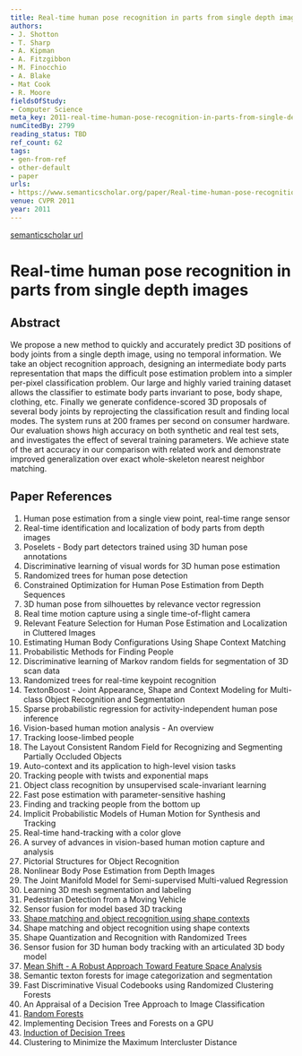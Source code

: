 ```yaml
---
title: Real-time human pose recognition in parts from single depth images
authors:
- J. Shotton
- T. Sharp
- A. Kipman
- A. Fitzgibbon
- M. Finocchio
- A. Blake
- Mat Cook
- R. Moore
fieldsOfStudy:
- Computer Science
meta_key: 2011-real-time-human-pose-recognition-in-parts-from-single-depth-images
numCitedBy: 2799
reading_status: TBD
ref_count: 62
tags:
- gen-from-ref
- other-default
- paper
urls:
- https://www.semanticscholar.org/paper/Real-time-human-pose-recognition-in-parts-from-Shotton-Sharp/2915510a39448503ee873f9693cd3808ca74bd81?sort=total-citations
venue: CVPR 2011
year: 2011
---
```


[semanticscholar url](https://www.semanticscholar.org/paper/Real-time-human-pose-recognition-in-parts-from-Shotton-Sharp/2915510a39448503ee873f9693cd3808ca74bd81?sort=total-citations)

# Real-time human pose recognition in parts from single depth images

## Abstract

We propose a new method to quickly and accurately predict 3D positions of body joints from a single depth image, using no temporal information. We take an object recognition approach, designing an intermediate body parts representation that maps the difficult pose estimation problem into a simpler per-pixel classification problem. Our large and highly varied training dataset allows the classifier to estimate body parts invariant to pose, body shape, clothing, etc. Finally we generate confidence-scored 3D proposals of several body joints by reprojecting the classification result and finding local modes. The system runs at 200 frames per second on consumer hardware. Our evaluation shows high accuracy on both synthetic and real test sets, and investigates the effect of several training parameters. We achieve state of the art accuracy in our comparison with related work and demonstrate improved generalization over exact whole-skeleton nearest neighbor matching.

## Paper References

1. Human pose estimation from a single view point, real-time range sensor
2. Real-time identification and localization of body parts from depth images
3. Poselets - Body part detectors trained using 3D human pose annotations
4. Discriminative learning of visual words for 3D human pose estimation
5. Randomized trees for human pose detection
6. Constrained Optimization for Human Pose Estimation from Depth Sequences
7. 3D human pose from silhouettes by relevance vector regression
8. Real time motion capture using a single time-of-flight camera
9. Relevant Feature Selection for Human Pose Estimation and Localization in Cluttered Images
10. Estimating Human Body Configurations Using Shape Context Matching
11. Probabilistic Methods for Finding People
12. Discriminative learning of Markov random fields for segmentation of 3D scan data
13. Randomized trees for real-time keypoint recognition
14. TextonBoost - Joint Appearance, Shape and Context Modeling for Multi-class Object Recognition and Segmentation
15. Sparse probabilistic regression for activity-independent human pose inference
16. Vision-based human motion analysis - An overview
17. Tracking loose-limbed people
18. The Layout Consistent Random Field for Recognizing and Segmenting Partially Occluded Objects
19. Auto-context and its application to high-level vision tasks
20. Tracking people with twists and exponential maps
21. Object class recognition by unsupervised scale-invariant learning
22. Fast pose estimation with parameter-sensitive hashing
23. Finding and tracking people from the bottom up
24. Implicit Probabilistic Models of Human Motion for Synthesis and Tracking
25. Real-time hand-tracking with a color glove
26. A survey of advances in vision-based human motion capture and analysis
27. Pictorial Structures for Object Recognition
28. Nonlinear Body Pose Estimation from Depth Images
29. The Joint Manifold Model for Semi-supervised Multi-valued Regression
30. Learning 3D mesh segmentation and labeling
31. Pedestrian Detection from a Moving Vehicle
32. Sensor fusion for model based 3D tracking
33. [Shape matching and object recognition using shape contexts](2010-shape-matching-and-object-recognition-using-shape-contexts)
34. Shape matching and object recognition using shape contexts
35. Shape Quantization and Recognition with Randomized Trees
36. Sensor fusion for 3D human body tracking with an articulated 3D body model
37. [Mean Shift - A Robust Approach Toward Feature Space Analysis](2002-mean-shift-a-robust-approach-toward-feature-space-analysis)
38. Semantic texton forests for image categorization and segmentation
39. Fast Discriminative Visual Codebooks using Randomized Clustering Forests
40. An Appraisal of a Decision Tree Approach to Image Classification
41. [Random Forests](2004-random-forests)
42. Implementing Decision Trees and Forests on a GPU
43. [Induction of Decision Trees](2004-induction-of-decision-trees)
44. Clustering to Minimize the Maximum Intercluster Distance
